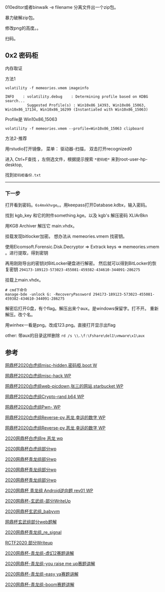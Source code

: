 010editor或者binwalk -e filename 分离文件出一个zip包。

暴力破解zip包。

修改png的高度。。

扫码。

## 0x2 密码柜

内存取证

方法1

    volatility -f memeories.vmem imageinfo

    INFO    : volatility.debug    : Determining profile based on KDBG search...
              Suggested Profile(s) : Win10x86_14393, Win10x86_15063, Win10x86_17134, Win10x86_16299 (Instantiated with Win10x86_15063)

Profile是 Win10x86_15063

    volatility -f memeories.vmem --profile=Win10x86_15063 clipboard

方法2-推荐

用rstudio打开镜像， 菜单： 驱动器-扫描， 双击打开recognized0 

进入 Ctrl+F查找 ，左侧选文件，根据提示搜索 `*密码柜*` 来到root-user-hp-desktop, 

找到`密码柜备份.txt`

---

### 下一步

打开看到密码。`6s4mxkhvge`。。用keepass打开Database.kdbx，输入密码。

找到 kgb_key 和它的附件something.kge。以及 kgb's 解压密码 XLlArBkn

用KGB Archiver 解压它 main.vhdx。

挂载发现bitlocker加密。 想办法从 memeories.vmem 找密钥。

使用Elcomsoft.Forensic.Disk.Decryptor => Extrack keys => memeories.vmem 。进行提取，得到密钥

再用刚刚导出的密钥对BitLocker硬盘进行解密。 然后就可以得到BitLocker的恢复密钥 `294173-189123-573023-455081-459382-434610-344091-286275`

挂载上main.vhdx。

    # cmd下命令
    manage-bde -unlock G: -RecoveryPassword 294173-189123-573023-455081-459382-434610-344091-286275

解密后打开G盘，有个flag。解压出来个aux。是windows保留字。打不开。 重新解压。改个名。

用winhex一看是png。改成123.png。直接打开显示出flag

other: 带aux的目录这样删除 `rd /s \\.\f:\Fshare\del1\vmware\x1\aux`

## 参考
[网鼎杯2020白虎组misc-hidden,密码柜,boot W](https://www.52pojie.cn/thread-1180202-1-1.html)

[网鼎杯2020白虎组misc-hack WP](https://www.52pojie.cn/thread-1180008-1-2.html)

[网鼎杯2020白虎组web-picdown,张三的网站,starbucket WP](https://www.52pojie.cn/thread-1180274-1-1.html)

[网鼎杯2020白虎组Crypto-rand,b64 WP](https://www.52pojie.cn/thread-1180315-1-1.html)

[网鼎杯2020白虎组Pwn- WP](https://www.52pojie.cn/thread-1180410-1-2.html)

[网鼎杯2020白虎组Reverse-py,恶龙,幸运的数字 WP](https://www.52pojie.cn/thread-1180352-1-2.html)

[网鼎杯2020白虎组Reverse-py,恶龙,幸运的数字 WP](https://l0x1c.github.io/2020/05/15/2020-5-14/#HERO)

[2020网鼎杯白虎组re 恶龙 wp ](https://www.52pojie.cn/thread-1181663-1-2.htm)

[2020网鼎杯白虎组部分wp](https://mp.weixin.qq.com/s/p8gkE-cR5Z8bUu_pdqox5w)

[2020网鼎杯青龙组部分wp](https://www.52pojie.cn/thread-1176169-1-2.html)

[2020网鼎杯青龙组部分wp](https://mp.weixin.qq.com/s/8LIKn9QMXUtbsTCaASAVog)

[2020网鼎杯青龙组部分wp](https://www.bilibili.com/video/BV1UZ4y1s7v1)

[2020网鼎杯 青龙组 Android逆向题 rev01 WP](https://mp.weixin.qq.com/s/st6w3ax_DLHhd-AK5F509g)

[2020网鼎杯-玄武组-部分WriteUp](https://mp.weixin.qq.com/s/xNDUYkxCIEJuvHJWQwtflw)

[2020网鼎杯玄武组_babyvm](https://mp.weixin.qq.com/s/VlTMmxuRKHZyjzI7OvamnQ)

[网鼎杯玄武组部分web题解](https://mp.weixin.qq.com/s/Kr2AlygNpeM7UYiLPINcrA)

[2020网鼎杯青龙组_re_signal](https://mp.weixin.qq.com/s/uI2nLuM1K-J-fWBA-5Z7Zw)

[RCTF2020 部分Writeup](https://mp.weixin.qq.com/s/3II5Etd2QpDqn5m0z7p88A)

[2020网鼎杯-青龙组-虚幻2赛题讲解](https://www.bilibili.com/video/BV1AK4y1t7T1)

[2020网鼎杯-青龙组-you raise me up赛题讲解](https://www.bilibili.com/video/BV1ma4y1i7C7)

[2020网鼎杯-青龙组-easy ya赛题讲解](https://www.bilibili.com/video/BV1654y1X7og)

[2020网鼎杯-青龙组-boom赛题讲解](https://www.bilibili.com/video/BV1UZ4y1s7v1)